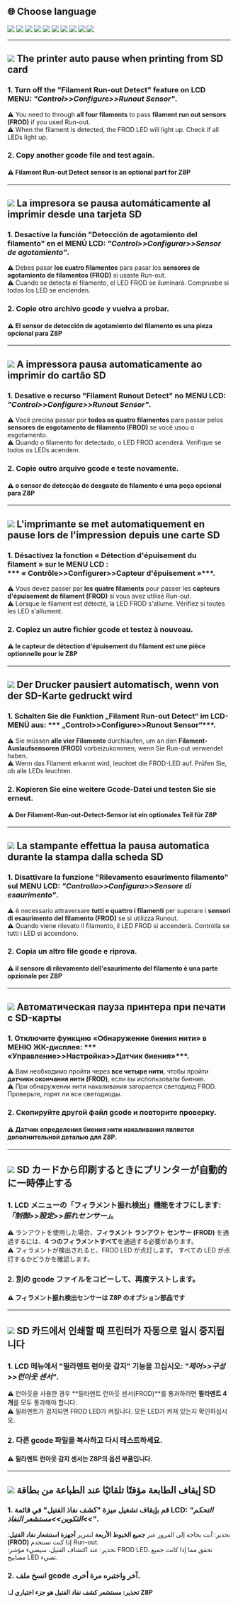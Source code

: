 ## <a id="choose-language">:globe_with_meridians: Choose language</a>
[![](../lanpic/EN.png)](#en)
[![](../lanpic/ES.png)](#es)
[![](../lanpic/PT.png)](#pt)
[![](../lanpic/FR.png)](#fr)
[![](../lanpic/DE.png)](#de)
[![](../lanpic/IT.png)](#it)
[![](../lanpic/RU.png)](#ru)
[![](../lanpic/JP.png)](#jp)
[![](../lanpic/KR.png)](#kr)
[![](../lanpic/SA.png)](#ar)


-----
## ![](../lanpic/EN.png) <a id="en">The printer auto pause when printing from SD card</a>
### 1. Turn off the "Filament Run-out Detect" feature on LCD MENU: ***"Control>>Configure>>Runout Sensor"***. 
:warning: You need to through **all four filaments** to pass **filament run out sensors (FROD)** if you used Run-out.   
:warning: When the filament is detected, the FROD LED will light up. Check if all LEDs light up. 
### 2. Copy another gcode file and test again.
#### :warning: Filament Run-out Detect sensor is an optional part for Z8P

-----
## ![](../lanpic/ES.png) <a id="es">La impresora se pausa automáticamente al imprimir desde una tarjeta SD</a>
### 1. Desactive la función "Detección de agotamiento del filamento" en el MENÚ LCD: ***"Control>>Configurar>>Sensor de agotamiento"***.
:warning: Debes pasar **los cuatro filamentos** para pasar los **sensores de agotamiento de filamentos (FROD)** si usaste Run-out.   
:warning: Cuando se detecta el filamento, el LED FROD se iluminará. Compruebe si todos los LED se encienden.   
### 2. Copie otro archivo gcode y vuelva a probar.
#### :warning: El sensor de detección de agotamiento del filamento es una pieza opcional para Z8P

-----
## ![](../lanpic/PT.png) <a id="pt">A impressora pausa automaticamente ao imprimir do cartão SD</a>
### 1. Desative o recurso "Filament Runout Detect" no MENU LCD: ***"Control>>Configure>>Runout Sensor"***.
:warning: Você precisa passar por **todos os quatro filamentos** para passar pelos **sensores de esgotamento de filamento (FROD)** se você usou o esgotamento.     
:warning: Quando o filamento for detectado, o LED FROD acenderá. Verifique se todos os LEDs acendem.       
### 2. Copie outro arquivo gcode e teste novamente.
#### :warning: o sensor de detecção de desgaste de filamento é uma peça opcional para Z8P

-----
## ![](../lanpic/FR.png) <a id="fr">L'imprimante se met automatiquement en pause lors de l'impression depuis une carte SD</a>
### 1. Désactivez la fonction « Détection d'épuisement du filament » sur le MENU LCD : *** « Contrôle>>Configurer>>Capteur d'épuisement »***.
:warning: Vous devez passer par **les quatre filaments** pour passer les **capteurs d'épuisement de filament (FROD)** si vous avez utilisé Run-out.       
:warning: Lorsque le filament est détecté, la LED FROD s'allume. Vérifiez si toutes les LED s'allument.       
### 2. Copiez un autre fichier gcode et testez à nouveau.
#### :warning: le capteur de détection d'épuisement du filament est une pièce optionnelle pour le Z8P

-----
## ![](../lanpic/DE.png) <a id="de">Der Drucker pausiert automatisch, wenn von der SD-Karte gedruckt wird</a>
### 1. Schalten Sie die Funktion „Filament Run-out Detect“ im LCD-MENÜ aus: *** „Control>>Configure>>Runout Sensor“***.
:warning: Sie müssen **alle vier Filamente** durchlaufen, um an den **Filament-Auslaufsensoren (FROD)** vorbeizukommen, wenn Sie Run-out verwendet haben.       
:warning: Wenn das Filament erkannt wird, leuchtet die FROD-LED auf. Prüfen Sie, ob alle LEDs leuchten.       
### 2. Kopieren Sie eine weitere Gcode-Datei und testen Sie sie erneut.
#### :warning: Der Filament-Run-out-Detect-Sensor ist ein optionales Teil für Z8P

-----
## ![](../lanpic/IT.png) <a id="it">La stampante effettua la pausa automatica durante la stampa dalla scheda SD</a>
### 1. Disattivare la funzione "Rilevamento esaurimento filamento" sul MENU LCD: ***"Controllo>>Configura>>Sensore di esaurimento"***.
:warning: è necessario attraversare **tutti e quattro i filamenti** per superare i **sensori di esaurimento del filamento (FROD)** se si utilizza Runout.       
:warning: Quando viene rilevato il filamento, il LED FROD si accenderà. Controlla se tutti i LED si accendono.       
### 2. Copia un altro file gcode e riprova.
#### :warning: il sensore di rilevamento dell'esaurimento del filamento è una parte opzionale per Z8P

-----
## ![](../lanpic/RU.png) <a id="ru">Автоматическая пауза принтера при печати с SD-карты</a>
### 1. Отключите функцию «Обнаружение биения нити» в МЕНЮ ЖК-дисплея: *** «Управление>>Настройка>>Датчик биения»***.
:warning: Вам необходимо пройти через **все четыре нити**, чтобы пройти **датчики окончания нити (FROD)**, если вы использовали биение.       
:warning: При обнаружении нити накаливания загорается светодиод FROD. Проверьте, горят ли все светодиоды.       
### 2. Скопируйте другой файл gcode и повторите проверку.
#### :warning: Датчик определения биения нити накаливания является дополнительной деталью для Z8P.

-----
## ![](../lanpic/JP.png) <a id="jp">SD カードから印刷するときにプリンターが自動的に一時停止する</a>
### 1. LCD メニューの「フィラメント振れ検出」機能をオフにします: ***「制御>>設定>>振れセンサー」***。
:warning: ランアウトを使用した場合、**フィラメント ランアウト センサー (FROD)** を通過するには、**4 つのフィラメントすべて**を通過する必要があります。       
:warning: フィラメントが検出されると、FROD LED が点灯します。 すべての LED が点灯するかどうかを確認します。       
### 2. 別の gcode ファイルをコピーして、再度テストします。
#### :warning: フィラメント振れ検出センサーは Z8P のオプション部品です

-----
## ![](../lanpic/KR.png) <a id="kr">SD 카드에서 인쇄할 때 프린터가 자동으로 일시 중지됩니다</a>
### 1. LCD 메뉴에서 "필라멘트 런아웃 감지" 기능을 끄십시오: ***"제어>>구성>>런아웃 센서"***.
:warning: 런아웃을 사용한 경우 **필라멘트 런아웃 센서(FROD)**를 통과하려면 **필라멘트 4개**를 모두 통과해야 합니다.     
:warning: 필라멘트가 감지되면 FROD LED가 켜집니다. 모든 LED가 켜져 있는지 확인하십시오.     
### 2. 다른 gcode 파일을 복사하고 다시 테스트하세요.
#### :warning: 필라멘트 런아웃 감지 센서는 Z8P의 옵션 부품입니다.

-----
## ![](../lanpic/KR.png) <a id="ar">إيقاف الطابعة مؤقتًا تلقائيًا عند الطباعة من بطاقة SD</a>
### 1. قم بإيقاف تشغيل ميزة "كشف نفاذ الفتيل" في قائمة LCD: ***"التحكم >>التكوين>>مستشعر النفاذ"***.
:تحذير: أنت بحاجة إلى المرور عبر **جميع الخيوط الأربعة** لتمرير **أجهزة استشعار نفاد الفتيل (FROD)** إذا كنت تستخدم Run-out.    
:تحذير: عند اكتشاف الفتيل، سيضيء مؤشر FROD LED. تحقق مما إذا كانت جميع مصابيح LED تضيء.    
### 2. انسخ ملف gcode آخر واختبره مرة أخرى.
#### :تحذير: مستشعر كشف نفاد الفتيل هو جزء اختياري لـ Z8P

